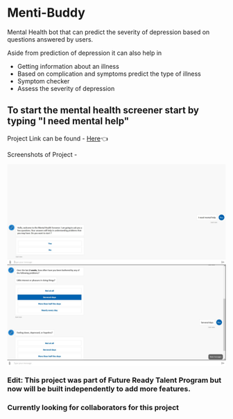 # Menti-Buddy
Mental Health bot that can predict the severity of depression based on questions answered by users.

Aside from prediction of depression it can also help in

- Getting information about an illness
- Based on complication and symptoms predict the type of illness
- Symptom checker
- Assess the severity of depression

## To start the mental health screener start by typing "I need mental help"

Project Link can be found - [Here](https://mentalhealthcare-bot-jh57f2nphpeii.azurewebsites.net)👈

Screenshots of Project - 


<img align = "center" width="600" src="./Intro Demo.jpg"/>


<img align = "center" width="600" src="./qstns.jpg"/>




### Edit: This project was part of Future Ready Talent Program but now will be built independently to add more features.
### Currently looking for collaborators for this project

